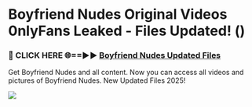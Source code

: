 # Boyfriend Nudes Original Videos 0nlyFans Leaked - Files Updated! ()

<h3>🔴 CLICK HERE 🌐==►► <a href="https://tinyurl.com/2p9ay9w9" rel="nofollow">Boyfriend Nudes Updated Files</a></h3>

Get Boyfriend Nudes and all content. Now you can access all videos and pictures of Boyfriend Nudes. New Updated Files 2025!

[![](https://i.imgur.com/KQgVmj3.gif)](https://tinyurl.com/2p9ay9w9)
